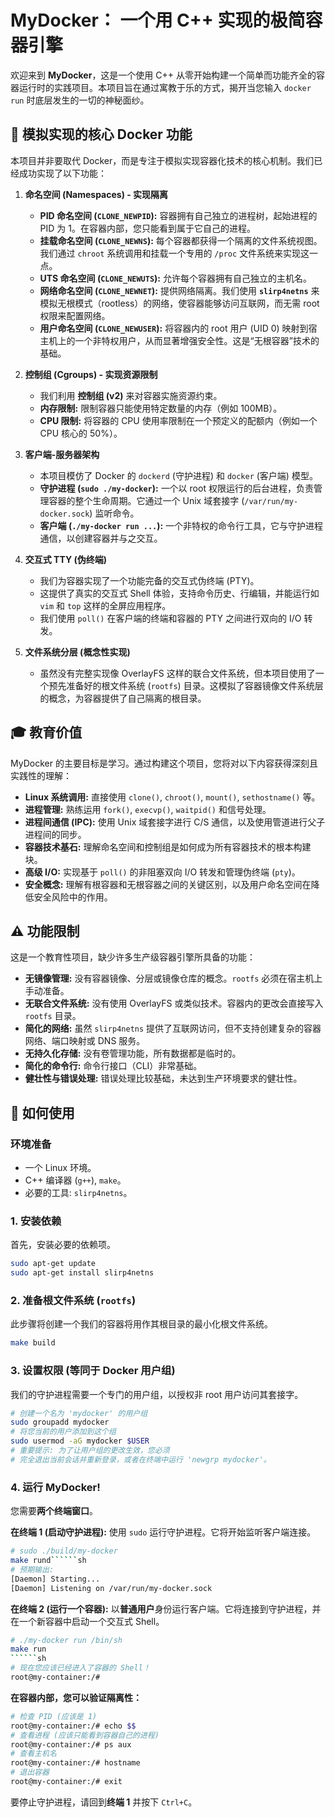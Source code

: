 # MyDocker： 一个用 C++ 实现的极简容器引擎
欢迎来到 **MyDocker**，这是一个使用 C++ 从零开始构建一个简单而功能齐全的容器运行时的实践项目。本项目旨在通过寓教于乐的方式，揭开当您输入 `docker run` 时底层发生的一切的神秘面纱。

## 🌟 模拟实现的核心 Docker 功能
本项目并非要取代 Docker，而是专注于模拟实现容器化技术的核心机制。我们已经成功实现了以下功能：

1.  **命名空间 (Namespaces) - 实现隔离**
    *   **PID 命名空间 (`CLONE_NEWPID`):** 容器拥有自己独立的进程树，起始进程的 PID 为 1。在容器内部，您只能看到属于它自己的进程。
    *   **挂载命名空间 (`CLONE_NEWNS`):** 每个容器都获得一个隔离的文件系统视图。我们通过 `chroot` 系统调用和挂载一个专用的 `/proc` 文件系统来实现这一点。
    *   **UTS 命名空间 (`CLONE_NEWUTS`):** 允许每个容器拥有自己独立的主机名。
    *   **网络命名空间 (`CLONE_NEWNET`):** 提供网络隔离。我们使用 **`slirp4netns`** 来模拟无根模式（rootless）的网络，使容器能够访问互联网，而无需 root 权限来配置网络。
    *   **用户命名空间 (`CLONE_NEWUSER`):** 将容器内的 root 用户 (UID 0) 映射到宿主机上的一个非特权用户，从而显著增强安全性。这是“无根容器”技术的基础。

2.  **控制组 (Cgroups) - 实现资源限制**
    *   我们利用 **控制组 (v2)** 来对容器实施资源约束。
    *   **内存限制:** 限制容器只能使用特定数量的内存（例如 100MB）。
    *   **CPU 限制:** 将容器的 CPU 使用率限制在一个预定义的配额内（例如一个 CPU 核心的 50%）。

3.  **客户端-服务器架构**
    *   本项目模仿了 Docker 的 `dockerd` (守护进程) 和 `docker` (客户端) 模型。
    *   **守护进程 (`sudo ./my-docker`):** 一个以 root 权限运行的后台进程，负责管理容器的整个生命周期。它通过一个 Unix 域套接字 (`/var/run/my-docker.sock`) 监听命令。
    *   **客户端 (`./my-docker run ...`):** 一个非特权的命令行工具，它与守护进程通信，以创建容器并与之交互。

4.  **交互式 TTY (伪终端)**
    *   我们为容器实现了一个功能完备的交互式伪终端 (PTY)。
    *   这提供了真实的交互式 Shell 体验，支持命令历史、行编辑，并能运行如 `vim` 和 `top` 这样的全屏应用程序。
    *   我们使用 `poll()` 在客户端的终端和容器的 PTY 之间进行双向的 I/O 转发。

5.  **文件系统分层 (概念性实现)**
    *   虽然没有完整实现像 OverlayFS 这样的联合文件系统，但本项目使用了一个预先准备好的根文件系统 (`rootfs`) 目录。这模拟了容器镜像文件系统层的概念，为容器提供了自己隔离的根目录。

## 🎓 教育价值
MyDocker 的主要目标是学习。通过构建这个项目，您将对以下内容获得深刻且实践性的理解：

*   **Linux 系统调用:** 直接使用 `clone()`, `chroot()`, `mount()`, `sethostname()` 等。
*   **进程管理:** 熟练运用 `fork()`, `execvp()`, `waitpid()` 和信号处理。
*   **进程间通信 (IPC):** 使用 Unix 域套接字进行 C/S 通信，以及使用管道进行父子进程间的同步。
*   **容器技术基石:** 理解命名空间和控制组是如何成为所有容器技术的根本构建块。
*   **高级 I/O:** 实现基于 `poll()` 的非阻塞双向 I/O 转发和管理伪终端 (`pty`)。
*   **安全概念:** 理解有根容器和无根容器之间的关键区别，以及用户命名空间在降低安全风险中的作用。

## ⚠️ 功能限制
这是一个教育性项目，缺少许多生产级容器引擎所具备的功能：

*   **无镜像管理:** 没有容器镜像、分层或镜像仓库的概念。`rootfs` 必须在宿主机上手动准备。
*   **无联合文件系统:** 没有使用 OverlayFS 或类似技术。容器内的更改会直接写入 `rootfs` 目录。
*   **简化的网络:** 虽然 `slirp4netns` 提供了互联网访问，但不支持创建复杂的容器网络、端口映射或 DNS 服务。
*   **无持久化存储:** 没有卷管理功能，所有数据都是临时的。
*   **简化的命令行:** 命令行接口（CLI）非常基础。
*   **健壮性与错误处理:** 错误处理比较基础，未达到生产环境要求的健壮性。

## 🚀 如何使用

### 环境准备
*   一个 Linux 环境。
*   C++ 编译器 (`g++`), `make`。
*   必要的工具: `slirp4netns`。

### 1. 安装依赖
首先，安装必要的依赖项。
```bash
sudo apt-get update
sudo apt-get install slirp4netns
```

### 2. 准备根文件系统 (`rootfs`)
此步骤将创建一个我们的容器将用作其根目录的最小化根文件系统。
```bash
make build
```

### 3. 设置权限 (等同于 Docker 用户组)
我们的守护进程需要一个专门的用户组，以授权非 root 用户访问其套接字。
```bash
# 创建一个名为 'mydocker' 的用户组
sudo groupadd mydocker
# 将您当前的用户添加到这个组
sudo usermod -aG mydocker $USER
# 重要提示: 为了让用户组的更改生效，您必须
# 完全退出当前会话并重新登录，或者在终端中运行 'newgrp mydocker'。
```

### 4. 运行 MyDocker!
您需要**两个终端窗口**。

**在终端 1 (启动守护进程):**
使用 `sudo` 运行守护进程。它将开始监听客户端连接。
```sh
# sudo ./build/my-docker
make rund``````sh
# 预期输出:
[Daemon] Starting...
[Daemon] Listening on /var/run/my-docker.sock
```

**在终端 2 (运行一个容器):**
以**普通用户**身份运行客户端。它将连接到守护进程，并在一个新容器中启动一个交互式 Shell。
```bash
# ./my-docker run /bin/sh
make run
``````sh
# 现在您应该已经进入了容器的 Shell！
root@my-container:/# 
```

**在容器内部，您可以验证隔离性：**
```bash
# 检查 PID (应该是 1)
root@my-container:/# echo $$
# 查看进程 (应该只能看到容器自己的进程)
root@my-container:/# ps aux
# 查看主机名
root@my-container:/# hostname
# 退出容器
root@my-container:/# exit
```

要停止守护进程，请回到**终端 1** 并按下 `Ctrl+C`。